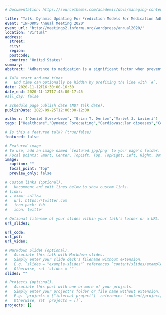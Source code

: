 ```yaml
---
# Documentation: https://sourcethemes.com/academic/docs/managing-content/

title: "Talk: Dynamic Updating For Prediction Models For Medication Adherence."
event: "INFORMS Annual Meeting 2020"
event_url: "http://meetings2.informs.org/wordpress/annual2020/"
location: "Virtual"
address: 
  street:
  city: 
  region: 
  postcode: 
  country: "United States"
summary:
abstract: "Adherence to medication is a significant factor when preventing chronic diseases. When patients adhere poorly, physicians intervene to increase this adherence. Methods such as constant surveillance and reminding the importance of medications have shown a positive effect over adherence. Therefore, the literature has studied adherence to widely, considering demographics and patient's medical factors. Moreover, we add factors associated with past adherence and surveillance frequency. Additionally, we include the randomness of patient's attendance to appointments. We develop a dynamic logistic regression with random effects and apply our model to longitudinal data for lowering cholesterol medications in a large cohort of patients seen in the national Veterans Affairs health system."

# Talk start and end times.
#   End time can optionally be hidden by prefixing the line with `#`.
date: 2020-11-12T16:30:00-16:30
date_end: 2020-11-12T17:45:00-17:45
#all_day: false

# Schedule page publish date (NOT talk date).
publishDate: 2020-09-25T12:00:00-12:00

authors: ["Daniel Otero-Leon", "Brian T. Denton","Mariel S. Lavieri"]
tags: ["Healthcare","Dynamic Forecasting","Cardiovascular diseases","Conference Talk"]

# Is this a featured talk? (true/false)
featured: false

# Featured image
# To use, add an image named `featured.jpg/png` to your page's folder. 
# Focal points: Smart, Center, TopLeft, Top, TopRight, Left, Right, BottomLeft, Bottom, BottomRight.
image:
  caption: ""
  focal_point: "Top"
  preview_only: false

# Custom links (optional).
#   Uncomment and edit lines below to show custom links.
# links:
# - name: Follow
#   url: https://twitter.com
#   icon_pack: fab
#   icon: twitter

# Optional filename of your slides within your talk's folder or a URL.
url_slides:

url_code:
url_pdf:
url_video:

# Markdown Slides (optional).
#   Associate this talk with Markdown slides.
#   Simply enter your slide deck's filename without extension.
#   E.g. `slides = "example-slides"` references `content/slides/example-slides.md`.
#   Otherwise, set `slides = ""`.
slides: ""

# Projects (optional).
#   Associate this post with one or more of your projects.
#   Simply enter your project's folder or file name without extension.
#   E.g. `projects = ["internal-project"]` references `content/project/deep-learning/index.md`.
#   Otherwise, set `projects = []`.
projects: []
---
```

